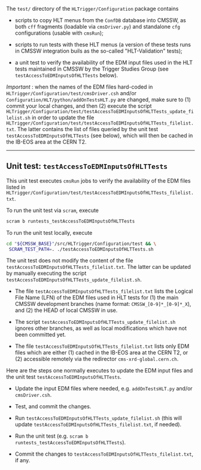The `test/` directory of the `HLTrigger/Configuration` package contains

 - scripts to copy HLT menus from the `ConfDB` database into CMSSW,
   as both `cff` fragments (loadable via `cmsDriver.py`) and standalone `cfg` configurations (usable with `cmsRun`);

 - scripts to run tests with these HLT menus
   (a version of these tests runs in CMSSW integration buils as the so-called "HLT-Validation" tests);

 - a unit test to verify the availability of the EDM input files used in the HLT tests maintained in CMSSW by the Trigger Studies Group
   (see `testAccessToEDMInputsOfHLTTests` below).

_Important_ : when the names of the EDM files hard-coded in
`HLTrigger/Configuration/test/cmsDriver.csh` and/or
`Configuration/HLT/python/addOnTestsHLT.py` are changed, make sure to
(1) commit your local changes, and then
(2) execute the script `HLTrigger/Configuration/test/testAccessToEDMInputsOfHLTTests_update_filelist.sh`
in order to update the file `HLTrigger/Configuration/test/testAccessToEDMInputsOfHLTTests_filelist.txt`.
The latter contains the list of files queried by the unit test `testAccessToEDMInputsOfHLTTests` (see below),
which will then be cached in the IB-EOS area at the CERN T2.

---

Unit test: `testAccessToEDMInputsOfHLTTests`
---

This unit test executes `cmsRun` jobs to verify the availability
of the EDM files listed in `HLTrigger/Configuration/test/testAccessToEDMInputsOfHLTTests_filelist.txt`.

To run the unit test via `scram`, execute
```bash
scram b runtests_testAccessToEDMInputsOfHLTTests
```
To run the unit test locally, execute
```bash
cd "${CMSSW_BASE}"/src/HLTrigger/Configuration/test && \
 SCRAM_TEST_PATH=. ./testAccessToEDMInputsOfHLTTests.sh
```

The unit test does not modify the content of the file `testAccessToEDMInputsOfHLTTests_filelist.txt`.
The latter can be updated by manually executing the script `testAccessToEDMInputsOfHLTTests_update_filelist.sh`.

 - The file `testAccessToEDMInputsOfHLTTests_filelist.txt` lists
   the Logical File Name (LFN) of the EDM files used in HLT tests for
   (1) the main CMSSW development branches (name format: `CMSSW_[0-9]*_[0-9]*_X`), and
   (2) the HEAD of local CMSSW in use.

 - The script `testAccessToEDMInputsOfHLTTests_update_filelist.sh` ignores other branches,
   as well as local modifications which have not been committed yet.

 - The file `testAccessToEDMInputsOfHLTTests_filelist.txt` lists only EDM files which are either
   (1) cached in the IB-EOS area at the CERN T2, or
   (2) accessible remotely via the redirector `cms-xrd-global.cern.ch`.

Here are the steps one normally executes to update the
EDM input files and the unit test `testAccessToEDMInputsOfHLTTests`.

 - Update the input EDM files where needed,
   e.g. `addOnTestsHLT.py` and/or `cmsDriver.csh`.

 - Test, and commit the changes.

 - Run `testAccessToEDMInputsOfHLTTests_update_filelist.sh`
   (this will update `testAccessToEDMInputsOfHLTTests_filelist.txt`, if needed).

 - Run the unit test (e.g. `scram b runtests_testAccessToEDMInputsOfHLTTests`).

 - Commit the changes to `testAccessToEDMInputsOfHLTTests_filelist.txt`, if any.
